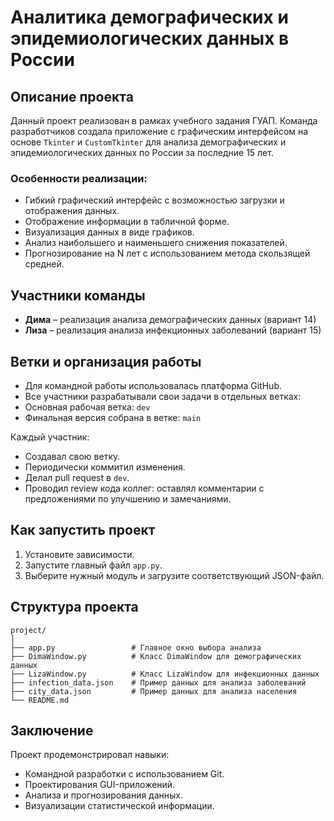 # Аналитика демографических и эпидемиологических данных в России

## Описание проекта

Данный проект реализован в рамках учебного задания ГУАП. Команда разработчиков создала приложение с графическим интерфейсом на основе `Tkinter` и `CustomTkinter` для анализа демографических и эпидемиологических данных по России за последние 15 лет.

### Особенности реализации:

* Гибкий графический интерфейс с возможностью загрузки и отображения данных.
* Отображение информации в табличной форме.
* Визуализация данных в виде графиков.
* Анализ наибольшего и наименьшего снижения показателей.
* Прогнозирование на N лет с использованием метода скользящей средней.

## Участники команды

* **Дима** – реализация анализа демографических данных (вариант 14)
* **Лиза** – реализация анализа инфекционных заболеваний (вариант 15)

## Ветки и организация работы

* Для командной работы использовалась платформа GitHub.
* Все участники разрабатывали свои задачи в отдельных ветках:
* Основная рабочая ветка: `dev`
* Финальная версия собрана в ветке: `main`

Каждый участник:

* Создавал свою ветку.
* Периодически коммитил изменения.
* Делал pull request в `dev`.
* Проводил review кода коллег: оставлял комментарии с предложениями по улучшению и замечаниями.

## Как запустить проект

1. Установите зависимости.
2. Запустите главный файл `app.py`.
3. Выберите нужный модуль и загрузите соответствующий JSON-файл.

## Структура проекта

```
project/
│
├── app.py                 # Главное окно выбора анализа
├── DimaWindow.py          # Класс DimaWindow для демографических данных
├── LizaWindow.py          # Класс LizaWindow для инфекционных данных
├── infection_data.json    # Пример данных для анализа заболеваний
├── city_data.json         # Пример данных для анализа населения
└── README.md
```

## Заключение

Проект продемонстрировал навыки:

* Командной разработки с использованием Git.
* Проектирования GUI-приложений.
* Анализа и прогнозирования данных.
* Визуализации статистической информации.
